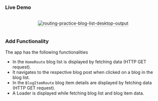 
### Live Demo

<br/>
<div style="text-align: center;">
    <img src="https://assets.ccbp.in/frontend/content/react-js/fetch-and-routing-practice-output.gif" alt="routing-practice-blog-list-desktop-output" style="max-width:70%;box-shadow:0 2.8px 2.2px rgba(0, 0, 0, 0.12)">
</div>
<br/>



### Add Functionality

The app has the following functionalities

- In the `HomeRoute` blog list is displayed by fetching data (HTTP GET
  request).
- It navigates to the respective blog post when clicked on a blog in the blog
  list.
- In the `BlogItemRoute` blog item details are displayed by fetching data
  (HTTP GET request).
- A Loader is displayed while fetching blog list and blog item data.





